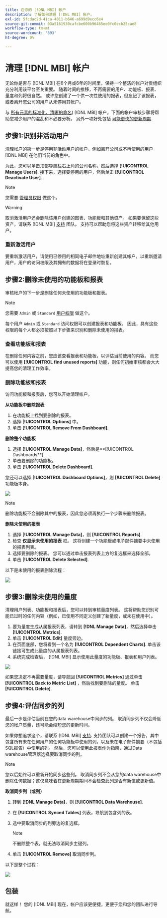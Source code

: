 ```yaml
---
title: 在你的 [!DNL MBI] 帐户
description: 了解如何清理 [!DNL MBI] 帐户。
exl-id: 5fcdac2d-41ca-4011-b646-a699d9ecc6e4
source-git-commit: 03a5161930cafcbe600b96465ee0fc0ecb25cae8
workflow-type: tm+mt
source-wordcount: '893'
ht-degree: 0%

---
```


# 清理 [!DNL MBI] 帐户

无论你是否与 [!DNL MBI] 在6个月或6年的时间里，保持一个整洁的帐户对贵组织充分利用该平台至关重要。 随着时间的推移，不再需要的用户、功能板、报表、量度和列将很自然。 或许您创建了一个供一次性使用的报表，但忘记了该报表，或者离开您公司的用户从未停用其帐户。

与 [所有元素的标准化、清晰的命名](../best-practices/naming-elements.md)) [!DNL MBI] 帐户，下面的帐户审核步骤将帮助您减少用户的混乱和不必要分析。 另外一项好处包括 [可能更快的更新周期](../best-practices/reduce-update-cycle-time.md).

## 步骤1:识别非活动用户

清理帐户的第一步是停用非活动用户的帐户，例如离开公司或不再使用的用户 [!DNL MBI] 在他们当前的角色中。

为此，您可以单击顶部导航栏右上角的公司名称，然后选择 **[!UICONTROL Manage Users]**. 接下来，选择要停用的用户，然后单击 **[!UICONTROL Deactivate User]**.

>[!NOTE]
>
>您需要 [管理员权限](../administrator/user-management/user-management.md) 做这个。

>[!WARNING]
>
>取消激活用户还会删除该用户创建的图表、功能板和其他资产。 如果要保留这些资产，请联系 [!DNL MBI] [支持](../guide-overview.md) 团队。 支持可以帮助您将这些资产转移给其他用户。

### 重新激活用户

要重新激活用户，请使用已停用的相同电子邮件地址重新创建其帐户，以重新邀请用户，用户的访问权限及其拥有的数据将在登录时恢复。

## 步骤2:删除未使用的功能板和报表

审核帐户的下一步是删除任何未使用的功能板和报表。

>[!NOTE]
>
>您需要 `Admin` 或 `Standard` [用户权限](../administrator/user-management/user-management.md) 做这个。

每个用户 `Admin` 或 `Standard` 访问权限可以创建报表和功能板。 因此，具有这些权限的每个人都必须按照以下步骤来识别和删除未使用的报表。

### 查看功能板和报表

在删除任何内容之前，您应该查看报表和功能板，以评估当前使用的内容。 而您可以使用 **[!UICONTROL find unused reports]** 功能，则任何初始审核都会大大提高您的清理工作效率。

### 删除功能板和报表

访问功能板和报表后，您可以开始清理帐户。

**从功能板中删除报表**

1. 在功能板上找到要删除的报表。
1. 选择 **[!UICONTROL Options]** 中。
1. 单击 **[!UICONTROL Remove From Dashboard]**.

**删除整个功能板**

1. 选择 **[!UICONTROL Manage Data]**，然后是**[!UICONTROL Dashboards**].
1. 单击要删除的功能板。
1. 单击 **[!UICONTROL Delete Dashboard]**.

您还可以选择 **[!UICONTROL Dashboard Options]**，则 **[!UICONTROL Delete]** 功能板本身。

![](../../mbi/assets/Delete_from_dashboard.png)

>[!NOTE]
>
>删除功能板不会删除其中的报表，因此您必须再执行一个步骤来删除报表。

**删除未使用的报表**

1. 选择 **[!UICONTROL Manage Data]**，则 **[!UICONTROL Reports]**.
1. 检查 **仅显示未使用的报表** 框。 这将创建一个功能板或电子邮件摘要中未使用的报表列表。
1. 选择要删除的报表。 您可以通过单击报表列表上方的复选框来选择全部。
1. 单击 **[!UICONTROL Delete Selected]**.

以下是未使用的报表删除流程：

![](../../mbi/assets/unused_reports.png)

## 步骤3:删除未使用的量度

清理用户列表、功能板和报表后，您可以转到审核量度列表。 这将帮助您识别可能已过时的任何内容（例如，已使用不同定义创建了新量度，或未在使用中）。

1. 要为量度生成从属报表列表，请转到 **[!DNL Manage Data]**，然后选择单击 **[!UICONTROL Metrics]**.
1. 单击 **[!UICONTROL Edit]** 量度旁边。
1. 在页面底部，您将看到一个名为 **[!UICONTROL Dependent Charts]**. 单击该链接可生成此量度的从属报表列表。
1. 系统完成检查后， [!DNL MBI] 显示使用此量度的功能板、报表和用户列表。

![](../../mbi/assets/report_dependecies.png)

如果您决定不再需要量度，请导航回 **[!UICONTROL Metrics]** 通过单击 **[!UICONTROL Back to Metric List]** ，然后找到要删除的量度。 单击 **[!UICONTROL Delete]**.

## 步骤4:评估同步的列

最后一步是评估当前在您的data warehouse中同步的列。 取消同步列不仅会降低您的帐户质量，还可能会缩短您的更新时间。

如果你想追求这个，请联系 [!DNL MBI] [支持](../guide-overview.md). 支持团队可以创建一个报告，其中包含所有未在任何用户的任何功能板中使用的列，以及未在电子邮件摘要（不包括SQL报告）中使用的列。 然后，您可以使用此报表作为指南，通过Data warehouse管理器选择要取消同步的列。

>[!NOTE]
>
>您以后始终可以重新开始同步这些列。 取消同步列不会从您的data warehouse中删除任何数据；这仅意味着在更新周期期间不会检查此列是否有新值或更新值。

**取消同步列（或列）**

1. 转到 **[!DNL Manage Data]**，则 **[!UICONTROL Data Warehouse]**.
1. 在 **[!UICONTROL Synced Tables]** 列表，导航到包含列的表。
1. 选中要取消同步的列旁边的复选框。
   >[!NOTE]
   >
   >不删除整个表，就无法取消同步主键列。

1. 单击 **[!UICONTROL Remove]** 取消同步列。

以下是整个过程：

![](../../mbi/assets/drop_column.png)

## 包装

就这样！ 您的 [!DNL MBI] 现在，帐户应该更便捷，更便于您和您的团队进行导航。
